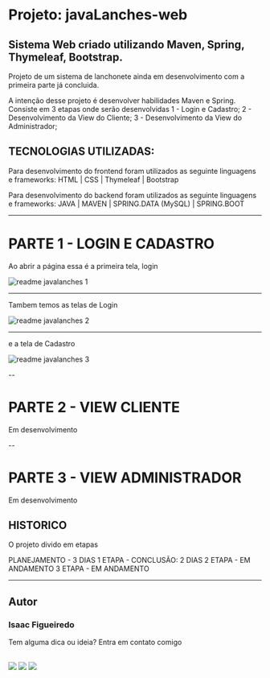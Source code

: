 # Projeto: javaLanches-web

## Sistema Web criado utilizando Maven, Spring, Thymeleaf, Bootstrap.
Projeto de um sistema de lanchonete ainda em desenvolvimento com a primeira parte já concluida.

A intenção desse projeto é desenvolver habilidades Maven e Spring.
Consiste em 3 etapas onde serão desenvolvidas
  1 - Login e Cadastro;
  2 - Desenvolvimento da View do Cliente;
  3 - Desenvolvimento da View do Administrador;

## TECNOLOGIAS UTILIZADAS:

Para desenvolvimento do frontend foram utilizados as seguinte linguagens e frameworks:
HTML | CSS | Thymeleaf | Bootstrap

Para desenvolvimento do backend foram utilizados as seguinte linguagens e frameworks:
JAVA | MAVEN | SPRING.DATA (MySQL) | SPRING.BOOT 

---

# PARTE 1 - LOGIN E CADASTRO

Ao abrir a página essa é a primeira tela, login

![readme javalanches 1](https://user-images.githubusercontent.com/113912109/200095249-40ef3e0d-b74f-422a-9ace-3486904e93cb.png)

---
Tambem temos as telas de Login

![readme javalanches 2](https://user-images.githubusercontent.com/113912109/200095277-27026b62-578d-4899-ac59-10105b31ce43.png)

---
e a tela de Cadastro

![readme javalanches 3](https://user-images.githubusercontent.com/113912109/200095280-b929ebe7-6731-463e-a359-dd8544cf450f.png)

--

# PARTE 2 - VIEW CLIENTE

Em desenvolvimento

--

# PARTE 3 - VIEW ADMINISTRADOR

Em desenvolvimento

## HISTORICO

O projeto divido em etapas
  
  PLANEJAMENTO - 3 DIAS
  1 ETAPA - CONCLUSÃO: 2 DIAS
  2 ETAPA - EM ANDAMENTO
  3 ETAPA - EM ANDAMENTO
  
---
## Autor
### Isaac Figueiredo

Tem alguma dica ou ideia?
Entra em contato comigo

<div style="display: inline_block"><br> 
  <a href="https://instagram.com/figueiredoisaac" target="_blank"><img src="https://img.shields.io/badge/-Instagram-%23E4405F?style=for-the-badge&logo=instagram&logoColor=white" target="_blank"></a>
  <a href = "mailto:figueiredoisaac@gmail.com"><img src="https://img.shields.io/badge/-Gmail-%23333?style=for-the-badge&logo=gmail&logoColor=white" target="_blank"></a>
  <a href="https://www.linkedin.com/in/figueiredoisaac" target="_blank"><img src="https://img.shields.io/badge/-LinkedIn-%230077B5?style=for-the-badge&logo=linkedin&logoColor=white" target="_blank"></a> 
